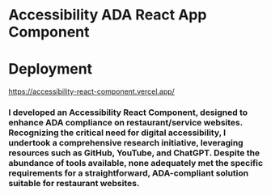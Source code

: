# Accessibility ADA React App Component 

# Deployment

https://accessibility-react-component.vercel.app/


### I developed an Accessibility React Component, designed to enhance ADA compliance on restaurant/service websites. Recognizing the critical need for digital accessibility, I undertook a comprehensive research initiative, leveraging resources such as GitHub, YouTube, and ChatGPT. Despite the abundance of tools available, none adequately met the specific requirements for a straightforward, ADA-compliant solution suitable for restaurant websites.
